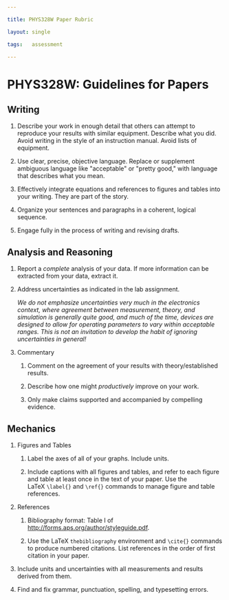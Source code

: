 ```yaml
---

title: PHYS328W Paper Rubric

layout: single

tags:   assessment

---
```


PHYS328W: Guidelines for Papers
===============================

Writing
-------

1.  Describe your work in enough detail that others can attempt to
    reproduce your results with similar equipment. Describe what you
    did. Avoid writing in the style of an instruction manual. Avoid
    lists of equipment.

2.  Use clear, precise, objective language. Replace or supplement
    ambiguous language like "acceptable" or "pretty good," with language
    that describes what you mean.

3.  Effectively integrate equations and references to figures and tables
    into your writing. They are part of the story.

4.  Organize your sentences and paragraphs in a coherent, logical
    sequence.

5.  Engage fully in the process of writing and revising drafts.

Analysis and Reasoning
----------------------

1.  Report a *complete* analysis of your data. If more information can
    be extracted from your data, extract it.

2.  Address uncertainties as indicated in the lab assignment.

    *We do not emphasize uncertainties very much in the electronics
    context, where agreement between measurement, theory, and simulation
    is generally quite good, and much of the time, devices are designed
    to allow for operating parameters to vary within acceptable ranges.
    This is not an invitation to develop the habit of ignoring
    uncertainties in general!*

3.  Commentary

    1.  Comment on the agreement of your results with theory/established
        results.

    2.  Describe how one might *productively* improve on your work.

    3.  Only make claims supported and accompanied by compelling
        evidence.

Mechanics
---------

1.  Figures and Tables

    1.  Label the axes of all of your graphs. Include units.

    2.  Include captions with all figures and tables, and refer to each
        figure and table at least once in the text of your paper. Use
        the LaTeX `\label{}` and `\ref{}` commands to manage figure and
        table references.

2.  References

    1.  Bibliography format: Table I of
        <http://forms.aps.org/author/styleguide.pdf>.

    2.  Use the LaTeX `thebibliography` environment and `\cite{}`
        commands to produce numbered citations. List references in the
        order of first citation in your paper.

3.  Include units and uncertainties with all measurements and results
    derived from them.

4.  Find and fix grammar, punctuation, spelling, and typesetting errors.
